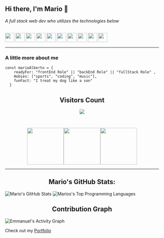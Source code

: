 ## **Hi there, I'm Mario** 👋

_A full stack web dev who utilizes the technologies below_ 

<br>
<p align="center" style="display: inline;">
<!-- HTML 5 -->
<img height=30px src="https://img.shields.io/badge/HTML5-E34F26?style=for-the-badge&logo=html5&logoColor=white">
<!-- CSS3 -->
 <img height=30px src="https://img.shields.io/badge/CSS3-1572B6?style=for-the-badge&logo=css3&logoColor=white">
<!-- Javascript -->
<img height=30px src="https://img.shields.io/badge/JavaScript-F7DF1E?style=for-the-badge&logo=javascript&logoColor=black">
<!-- React -->
<img height=30px src="https://img.shields.io/badge/React-20232A?style=for-the-badge&logo=react&logoColor=61DAFB">
<!-- Bootstrap -->
 <img height=30px src="https://img.shields.io/badge/Bootstrap-563D7C?style=for-the-badge&logo=bootstrap&logoColor=white">
<!--Ruby -->
<img height=30px src="https://img.shields.io/badge/ruby-%23CC342D.svg?style=for-the-badge&logo=ruby&logoColor=white">
<!-- Ruby on Rails -->
 <img height=30px src="https://img.shields.io/badge/Ruby_on_Rails-CC0000?style=for-the-badge&logo=ruby-on-rails&logoColor=white">
<!-- MySQL -->
 <img height=30px src="https://img.shields.io/badge/MySQL-00000F?style=for-the-badge&logo=mysql&logoColor=white">
<!-- PostgreSQL -->
<img height=30px src="https://img.shields.io/badge/postgres-%23316192.svg?style=for-the-badge&logo=postgresql&logoColor=white">
<!-- Heroku -->
 <img height=30px src="https://img.shields.io/badge/Heroku-430098?style=for-the-badge&logo=heroku&logoColor=white">
 
 <br>

------------------------------------------------------------------

### A little more about me

```
const marioAlberto = {
    readyFor: "frontEnd Role" || "backEnd Role" || "fullStack Role" ,
    Hobies: ["sports", "coding", "music"],
    funFact: "I treat my dog like a son"
  }
```

 
 <!-- START Visitor Count -->
<div align="center">
<h2 align="centre">Visitors Count</h2>  
<p align="center"><img align="center" src="https://profile-counter.glitch.me/{mariordgez}/count.svg" /></p> 
<br>
</div>
<p align="center">
<img align="" height='120px' src="https://github.com/aryashah2k/aryashah2k/blob/main/assets/Geometric%20White.gif" /><img align="" height='120px' src="https://raw.githubusercontent.com/rodrigograca31/rodrigograca31/master/matrix.svg" /><img align="" height='120px' src="https://github.com/aryashah2k/aryashah2k/blob/main/assets/Geometric%20White.gif" />
</p>
<hr>
<!-- End Visitor Count -->

    
<h2 align='center'>Mario's GitHub Stats:</h2>

![Mario's GitHub Stats](https://github-readme-stats.vercel.app/api?username=mariordgez&show_icons=true&count_private=true&theme=react) ![Marios's Top Programming Languages](https://github-readme-stats.vercel.app/api/top-langs/?username=mariordgez&show_icons=true&count_private=true&theme=react)
 </div>
 
 <p align="center">
 <h2 align="center">Contribution Graph</h2>
<p>
<img alt="Emmanuel's Activity Graph" src="https://activity-graph.herokuapp.com/graph?username=mariordgez&bg_color=1F222E&color=F8D866&line=F85D7F&point=FFFFFF&hide_border=true" />
</p>

 Check out my [Portfolio](https://mario2209-portfolio.netlify.app/)

<!--
**mariordgez/mariordgez** is a ✨ _special_ ✨ repository because its `README.md` (this file) appears on your GitHub profile.

Here are some ideas to get you started:

- 🔭 I’m currently working on ...
- 🌱 I’m currently learning ...
- 👯 I’m looking to collaborate on ...
- 🤔 I’m looking for help with ...
- 💬 Ask me about ...
- 📫 How to reach me: ...
- 😄 Pronouns: ...
- ⚡ Fun fact: ...
-->
